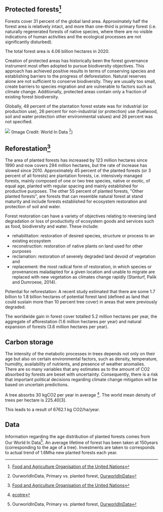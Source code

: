 ## Protected forests[^1]

Forests cover 31 percent of the global land area. Approximately half the forest area is relatively intact, and more than one-third is primary forest (i.e. naturally regenerated forests of native species, where there are no visible indications of human activities and the ecological processes are not significantly disturbed).

The total forest area is 4.06 billion hectares in 2020.

Creation of protected areas has historically been the forest governance instrument most often adopted to pursue biodiversity objectives. This approach has achieved positive results in terms of conserving species and establishing barriers to the progress of deforestation.
Natural reserves alone are not sufficient to conserve biodiversity. They are usually too small, create barriers to species migration and are vulnerable to factors such as climate change. Additionally, protected areas contain only a fraction of existing forest biodiversity.

Globally, 48 percent of the plantation forest estate was for industrial (or production use), 26 percent for non-industrial (or protection) use (fuelwood, soil and water protection other environmental values) and 26 percent was not specified.

![](global_forests_evolution.png)
(Image Credit: World In Data [^4])

## Reforestation[^1]

The area of planted forests has increased by 123 million hectares since 1990 and now covers 294 million hectares, but the rate of increase has slowed since 2010. Approximately 45 percent of the planted forests (or 3 percent of all forests) are plantation forests, i.e. intensively managed forests, mainly composed of one or two tree species, native or exotic, of equal age, planted with regular spacing and mainly established for productive purposes. The other 55 percent of planted forests, "Other planted forests", are forests that can resemble natural forest at stand maturity and include forests established for ecosystem restoration and protection of soil and water.

Forest restoration can have a variety of objectives relating to reversing land degradation or loss of productivity of ecosystem goods and services such as food, biodiversity and water. These include:
- rehabilitation: restoration of desired species, structure or process to an existing ecosystem
- reconstruction: restoration of native plants on land used for other purposes
- reclamation: restoration of severely degraded land devoid of vegetation and
- replacement: the most radical form of restoration, in which species or provenances maladapted for a given location and unable to migrate are replaced with new vegetation as climates change rapidly (Stanturf, Palik and Dumroese, 2014).

Potential for reforestation:
A recent study estimated that there are some 1.7 billion to 1.8 billion hectares of potential forest land (defined as land that could sustain more than 10 percent tree cover) in areas that were previously degraded.

The worldwide gain in forest cover totalled 5.2 million hectares per year, the aggregate of afforestation (1.6 million hectares per year) and natural expansion of forests (3.6 million hectares per year).

## Carbon storage

The intensity of the metabolic processes in trees depends not only on their age but also on certain environmental factors, such as density, temperature, humidity, availability of nutrients, and presence of weather anomalies. There are so many variables that any estimates as to the amount of CO2 absorbed by forests are beset with uncertainty. Consequently, there is a risk that important political decisions regarding climate change mitigation will be based on uncertain predictions. 

A tree absorbs 30 kgCO2 per year in average [^2].
The world mean density of trees per hectare is 225.40[3].

This leads to a result of 6762.1 kg CO2/ha/year.

## Data
Information regarding the age distribution of planted forests comes from Our World In Data[^4]. An average lifetime of forest has been taken at 150years (corresponding to the age of a tree).
Investments are taken to corresponds to actual trend of 1.6Mha new planted forests each year.



[^1]: [Food and Agriculture Organisation of the United Nations](http://www.fao.org/documents/card/en/c/ca8642en)

[^2]: [ecotre](https://ecotree.green/en/how-much-co2-does-a-tree-absorb)

[^3]: OurworldInData, Number of trees per km2, 2014, [OurworldInData](https://ourworldindata.org/grapher/number-of-trees-per-km?tab=chart&country=World+%28mean%29~FRA~RUS~USA)

[^4]: OurworldInData, Primary vs. planted forest, [OurworldInData](https://ourworldindata.org/forest-area#primary-vs-planted-forest)